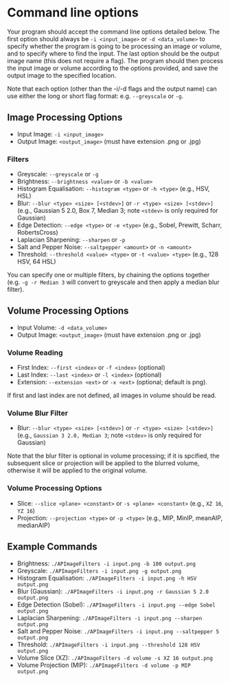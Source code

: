 # Command line options

Your program should accept the command line options detailed below. The first option should always be `-i <input_image>` or `-d <data_volume>` to 
specify whether the program is going to be processing an image or volume, and to specify where to find the input. The last option should be the output image name (this does not require a flag). The program should then process the input image or volume according to the options provided, and save the output image to the specified location.

Note that each option (other than the -i/-d flags and the output name) can use either the long or short flag format: e.g. `--greyscale` or `-g`.

## Image Processing Options

- Input Image: `-i <input_image>`
- Output Image: `<output_image>` (must have extension .png or .jpg)

### Filters
- Greyscale: `--greyscale` or `-g`
- Brightness: `--brightness <value>` or `-b <value>`
- Histogram Equalisation: `--histogram <type>` or `-h <type>` (e.g., HSV, HSL)
- Blur: `--blur <type> <size> [<stdev>]` or `-r <type> <size> [<stdev>]` (e.g., Gaussian 5 2.0, Box 7, Median 3; note `<stdev>` is only required for Gaussian)
- Edge Detection: `--edge <type>` or `-e <type>` (e.g., Sobel, Prewitt, Scharr, RobertsCross)
- Laplacian Sharpening: `--sharpen` or `-p`
- Salt and Pepper Noise: `--saltpepper <amount>` or `-n <amount>`
- Threshold: `--threshold <value> <type>` or `-t <value> <type>` (e.g., 128 HSV, 64 HSL)

You can specify one or multiple filters, by chaining the options together (e.g. `-g -r Median 3` will convert to greyscale and then apply a median blur filter).

## Volume Processing Options

- Input Volume: `-d <data_volume>`
- Output Image: `<output_image>` (must have extension .png or .jpg)

### Volume Reading
- First Index: `--first <index>` or `-f <index>` (optional)
- Last Index: `--last <index>` or `-l <index>` (optional)
- Extension: `--extension <ext>` or `-x <ext>` (optional; default is png).

If first and last index are not defined, all images in volume should be read.

### Volume Blur Filter
- Blur: `--blur <type> <size> [<stdev>]` or `-r <type> <size> [<stdev>]` (e.g., `Gaussian 3 2.0, Median 3`; note `<stdev>` is only required for Gaussian)

Note that the blur filter is optional in volume processing; if it is spcified, the subsequent slice or projection will be applied to the blurred volume, otherwise it will be applied to the original volume.

### Volume Processing Options
- Slice: `--slice <plane> <constant>` or `-s <plane> <constant>` (e.g., `XZ 16`, `YZ 16`)
- Projection: `--projection <type>` or `-p <type>` (e.g., MIP, MinIP, meanAIP, medianAIP)

## Example Commands

- Brightness: `./APImageFilters -i input.png -b 100 output.png`
- Greyscale: `./APImageFilters -i input.png -g output.png`
- Histogram Equalisation: `./APImageFilters -i input.png -h HSV output.png`
- Blur (Gaussian): `./APImageFilters -i input.png -r Gaussian 5 2.0 output.png`
- Edge Detection (Sobel): `./APImageFilters -i input.png --edge Sobel output.png`
- Laplacian Sharpening: `./APImageFilters -i input.png --sharpen output.png`
- Salt and Pepper Noise: `./APImageFilters -i input.png --saltpepper 5 output.png`
- Threshold: `./APImageFilters -i input.png --threshold 128 HSV output.png`
- Volume Slice (XZ): `./APImageFilters -d volume -s XZ 16 output.png`
- Volume Projection (MIP): `./APImageFilters -d volume -p MIP output.png`
